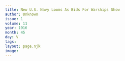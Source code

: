 ```yaml
---
title: New U.S. Navy Looms As Bids For Warships Show
author: Unknown
issue: 1
volume: 11
year: 1916
month: 45
day: V
tags:
layout: page.njk
image:
---
```

